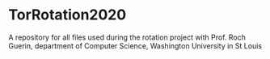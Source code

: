 # TorRotation2020
A repository for all files used during the rotation project with Prof. Roch Guerin, department of Computer Science, Washington University in St Louis
